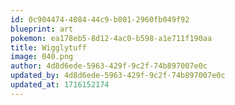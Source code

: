 ```yaml
---
id: 0c904474-4084-44c9-b801-2960fb049f92
blueprint: art
pokemon: ea178eb5-8d12-4ac0-b598-a1e711f190aa
title: Wigglytuff
image: 040.png
author: 4d8d6ede-5963-429f-9c2f-74b897007e0c
updated_by: 4d8d6ede-5963-429f-9c2f-74b897007e0c
updated_at: 1716152174
---
```

